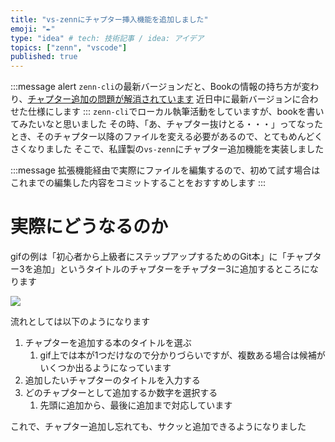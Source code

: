 ```yaml
---
title: "vs-zennにチャプター挿入機能を追加しました"
emoji: "✒"
type: "idea" # tech: 技術記事 / idea: アイデア
topics: ["zenn", "vscode"]
published: true
---
```

:::message alert
`zenn-cli`の最新バージョンだと、Bookの情報の持ち方が変わり、[チャプター追加の問題が解消されています](https://zenn.dev/zenn/articles/deprecated-book-deployment)
近日中に最新バージョンに合わせた仕様にします
:::
`zenn-cli`でローカル執筆活動をしていますが、bookを書いてみたいなと思いました
その時、「あ、チャプター抜けとる・・・」ってなったとき、そのチャプター以降のファイルを変える必要があるので、とてもめんどくさくなりました
そこで、私謹製の`vs-zenn`にチャプター追加機能を実装しました

:::message
拡張機能経由で実際にファイルを編集するので、初めて試す場合はこれまでの編集した内容をコミットすることをおすすめします
:::

# 実際にどうなるのか

gifの例は「初心者から上級者にステップアップするためのGit本」に「チャプター3を追加」というタイトルのチャプターをチャプター3に追加するところになります

![](https://storage.googleapis.com/zenn-user-upload/phe32jb1i8zjjjgs1hlyxao8w5jr)

流れとしては以下のようになります

1. チャプターを追加する本のタイトルを選ぶ
   1. gif上では本が1つだけなので分かりづらいですが、複数ある場合は候補がいくつか出るようになっています
2. 追加したいチャプターのタイトルを入力する
3. どのチャプターとして追加するか数字を選択する
   1. 先頭に追加から、最後に追加まで対応しています

これで、チャプター追加し忘れても、サクッと追加できるようになりました
